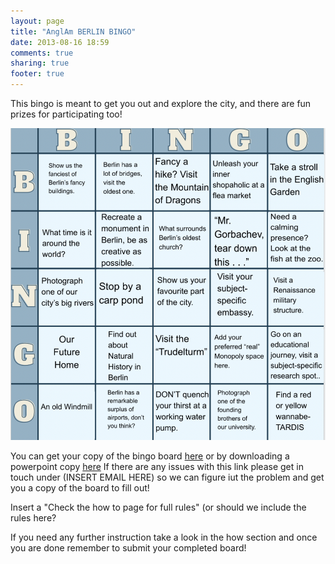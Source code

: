 ```yaml
---
layout: page
title: "AnglAm BERLIN BINGO"
date: 2013-08-16 18:59
comments: true
sharing: true
footer: true
---
```





This bingo is meant to get you out and explore the city, and there are fun prizes for participating too!

![Image of the full bingo board](img/full_board.png)

You can get your copy of the bingo board [here](https://docs.google.com/presentation/d/15JNROkP5hEKqj8FT10v7BiQ7l6xoQaJhc0Q55r6_bCM/edit?usp=sharing) or by downloading a powerpoint copy [here]()
If there are any issues with this link please get in touch under (INSERT EMAIL HERE) so we can figure iut the problem and get you a copy of the board to fill out!

Insert a "Check the how to page for full rules" (or should we include the rules here?

If you need any further instruction take a look in the how section and once you are done remember to submit your completed board!

